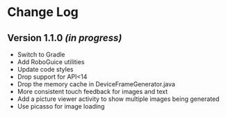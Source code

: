 Change Log
===============================================================================

Version 1.1.0 *(in progress)*
----------------------------

 * Switch to Gradle
 * Add RoboGuice utilities
 * Update code styles
 * Drop support for API<14
 * Drop the memory cache in DeviceFrameGenerator.java
 * More consistent touch feedback for images and text
 * Add a picture viewer activity to show multiple images being generated
 * Use picasso for image loading